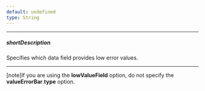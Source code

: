 ```yaml
---
default: undefined
type: String
---
```

---
##### shortDescription
Specifies which data field provides low error values.

---
[note]If you are using the **lowValueField** option, do not specify the **valueErrorBar**.**type** option.